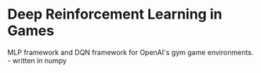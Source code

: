 # Deep Reinforcement Learning in Games
MLP framework and DQN framework for OpenAI's gym game environments. - written in numpy  
